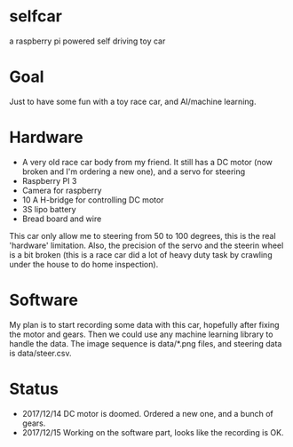 # selfcar
a raspberry pi powered self driving toy car

Goal
======

Just to have some fun with a toy race car, and AI/machine learning.

Hardware
========

- A very old race car body from my friend. It still has a DC motor (now broken and I'm ordering a new one), and a servo for steering
- Raspberry PI 3
- Camera for raspberry
- 10 A H-bridge for controlling DC motor
- 3S lipo battery
- Bread board and wire

This car only allow me to steering from 50 to 100 degrees, this is the real 'hardware' limitation. Also, the precision of the servo and the steerin wheel is a bit broken (this is a race car did a lot of heavy duty task by crawling under the house to do home inspection).

Software
========

My plan is to start recording some data with this car, hopefully after fixing the motor and gears. Then we could use any machine learning library to handle the data. The image sequence is data/*.png files, and steering data is data/steer.csv.

Status
======

- 2017/12/14 DC motor is doomed. Ordered a new one, and a bunch of gears.
- 2017/12/15 Working on the software part, looks like the recording is OK.
